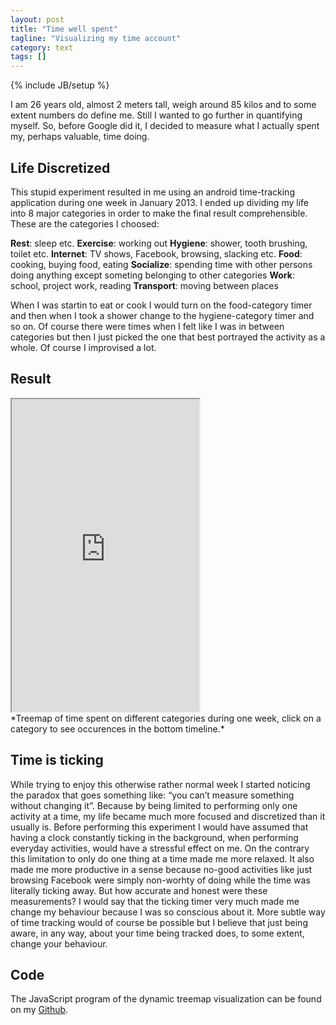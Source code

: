 ```yaml
---
layout: post
title: "Time well spent"
tagline: "Visualizing my time account"
category: text
tags: []
---
```

{% include JB/setup %}

I am 26 years old, almost 2 meters tall, weigh around 85 kilos and to some extent numbers do define me. Still I wanted to go further in quantifying myself. So, before Google did it, I decided to measure what I actually spent my, perhaps valuable, time doing. 

Life Discretized
----------------

This stupid experiment resulted in me using an android time-tracking application during one week in January 2013. I ended up dividing my life into 8 major categories in order to make the final result comprehensible. These are the categories I choosed:

 **Rest**: sleep etc.
 **Exercise**: working out
 **Hygiene**: shower, tooth brushing, toilet etc.
 **Internet**: TV shows, Facebook, browsing, slacking etc.
 **Food**: cooking, buying food, eating
 **Socialize**: spending time with other persons doing anything except someting belonging to other categories
 **Work**: school, project work, reading
 **Transport**: moving between places


 When I was startin to eat or cook I would turn on the food-category timer and then when I took a shower change to the hygiene-category timer and so on. Of course there were times when I felt like I was in between categories but then I just picked the one that best portrayed the activity as a whole. Of course I improvised a lot.

Result
--------

<div>
<iframe  height="500" src="https://dl.dropboxusercontent.com/u/113599483/lifelab/index.html">hej</iframe>

</div>
*Treemap of time spent on different categories during one week, click on a category to see occurences in the bottom timeline.*

Time is ticking
----------

 While trying to enjoy this otherwise rather normal week I started noticing the paradox that goes something like: “you can’t measure something without changing it”. Because by being limited to performing only one activity at a time, my life became much more focused and discretized than it usually is. Before performing this experiment I would have assumed that having a clock constantly ticking in the background, when performing everyday activities, would have a stressful effect on me. On the contrary this limitation to only do one thing at a time made me more relaxed. It also made me more productive in a sense because no-good activities like just browsing Facebook were simply non-worhty of doing while the time was literally ticking away. But how accurate and honest were these measurements? I would say that the ticking timer very much made me change my behaviour because I was so conscious about it. More subtle way of time tracking would of course be possible but I believe that just being aware, in any way, about your time being tracked does, to some extent, change your behaviour. 

Code 
-------
The JavaScript program of the dynamic treemap visualization can be found on my 
[Github](https://github.com/biggestT/lifelab).